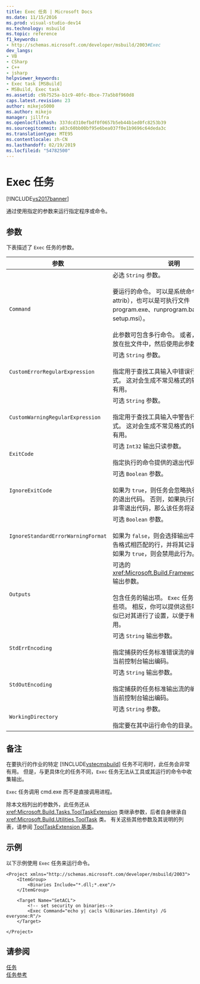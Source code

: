 ```yaml
---
title: Exec 任务 | Microsoft Docs
ms.date: 11/15/2016
ms.prod: visual-studio-dev14
ms.technology: msbuild
ms.topic: reference
f1_keywords:
- http://schemas.microsoft.com/developer/msbuild/2003#Exec
dev_langs:
- VB
- CSharp
- C++
- jsharp
helpviewer_keywords:
- Exec task [MSBuild]
- MSBuild, Exec task
ms.assetid: c9b7525a-b1c9-40fc-8bce-77a5b8f960d8
caps.latest.revision: 23
author: mikejo5000
ms.author: mikejo
manager: jillfra
ms.openlocfilehash: 337dcd310efbdf0f0657b5eb44b1ed0fc8253b39
ms.sourcegitcommit: a83c60bb00bf95e6bea037f0e1b9696c64deda3c
ms.translationtype: MTE95
ms.contentlocale: zh-CN
ms.lasthandoff: 02/19/2019
ms.locfileid: "54782500"
---
```

# <a name="exec-task"></a>Exec 任务
[!INCLUDE[vs2017banner](../includes/vs2017banner.md)]

  
通过使用指定的参数来运行指定程序或命令。  
  
## <a name="parameters"></a>参数  
 下表描述了 `Exec` 任务的参数。  
  
|参数|说明​​|  
|---------------|-----------------|  
|`Command`|必选 `String` 参数。<br /><br /> 要运行的命令。 可以是系统命令（例如 attrib），也可以是可执行文件（例如 program.exe、runprogram.bat 或 setup.msi）。<br /><br /> 此参数可包含多行命令。 或者，可将多个命令放在批文件中，然后使用此参数运行文件。|  
|`CustomErrorRegularExpression`|可选 `String` 参数。<br /><br /> 指定用于查找工具输入中错误行的正则表达式。 这对会生成不常见格式的输出的工具非常有用。|  
|`CustomWarningRegularExpression`|可选 `String` 参数。<br /><br /> 指定用于查找工具输入中警告行的正则表达式。 这对会生成不常见格式的输出的工具非常有用。|  
|`ExitCode`|可选 `Int32` 输出只读参数。<br /><br /> 指定执行的命令提供的退出代码。|  
|`IgnoreExitCode`|可选 `Boolean` 参数。<br /><br /> 如果为 `true`，则任务会忽略执行的命令所提供的退出代码。 否则，如果执行的命令返回一个非零退出代码，那么该任务将返回 `false`。|  
|`IgnoreStandardErrorWarningFormat`|可选 `Boolean` 参数。<br /><br /> 如果为 `false`，则会选择输出中与标准错误/警告格式相匹配的行，并将其记录为错误/警告。 如果为 `true`，则会禁用此行为。|  
|`Outputs`|可选的 <xref:Microsoft.Build.Framework.ITaskItem>`[]` 输出参数。<br /><br /> 包含任务的输出项。 `Exec` 任务自身不会设置这些项。 相反，你可以提供这些项，使得任务看似已对其进行了设置，以便于稍后在项目中使用。|  
|`StdErrEncoding`|可选 `String` 输出参数。<br /><br /> 指定捕获的任务标准错误流的编码。 默认值为当前控制台输出编码。|  
|`StdOutEncoding`|可选 `String` 输出参数。<br /><br /> 指定捕获的任务标准输出流的编码。 默认值为当前控制台输出编码。|  
|`WorkingDirectory`|可选 `String` 参数。<br /><br /> 指定要在其中运行命令的目录。|  
  
## <a name="remarks"></a>备注  
 在要执行的作业的特定 [!INCLUDE[vstecmsbuild](../includes/vstecmsbuild-md.md)] 任务不可用时，此任务会非常有用。 但是，与更具体化的任务不同，`Exec` 任务无法从工具或其运行的命令中收集输出。  
  
 `Exec` 任务调用 cmd.exe 而不是直接调用进程。  
  
 除本文档列出的参数外，此任务还从 <xref:Microsoft.Build.Tasks.ToolTaskExtension> 类继承参数，后者自身继承自 <xref:Microsoft.Build.Utilities.ToolTask> 类。 有关这些其他参数及其说明的列表，请参阅 [ToolTaskExtension 基类](../msbuild/tooltaskextension-base-class.md)。  
  
## <a name="example"></a>示例  
 以下示例使用 `Exec` 任务来运行命令。  
  
```  
<Project xmlns="http://schemas.microsoft.com/developer/msbuild/2003">  
    <ItemGroup>  
        <Binaries Include="*.dll;*.exe"/>  
    </ItemGroup>  
  
    <Target Name="SetACL">  
        <!-- set security on binaries-->  
        <Exec Command="echo y| cacls %(Binaries.Identity) /G everyone:R"/>  
    </Target>  
  
</Project>  
```  
  
## <a name="see-also"></a>请参阅  
 [任务](../msbuild/msbuild-tasks.md)   
 [任务参考](../msbuild/msbuild-task-reference.md)
